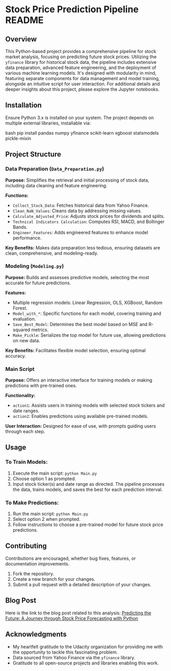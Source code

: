 # Stock Price Prediction Pipeline README

## Overview
This Python-based project provides a comprehensive pipeline for stock market analysis, focusing on predicting future stock prices. Utilizing the `yfinance` library for historical stock data, the pipeline includes extensive data preparation, advanced feature engineering, and the deployment of various machine learning models. It's designed with modularity in mind, featuring separate components for data management and model training, alongside an intuitive script for user interaction. For additional details and deeper insights about this project, please explore the Jupyter notebooks.

## Installation
Ensure Python 3.x is installed on your system. The project depends on multiple external libraries, installable via:

bash
pip install pandas numpy yfinance scikit-learn xgboost statsmodels pickle-mixin


## Project Structure

### Data Preparation (`Data_Preparation.py`)
**Purpose:** Simplifies the retrieval and initial processing of stock data, including data cleaning and feature engineering.

**Functions:**
- `Collect_Stock_Data`: Fetches historical data from Yahoo Finance.
- `Clean_NaN_Values`: Cleans data by addressing missing values.
- `Calculate_Adjusted_Price`: Adjusts stock prices for dividends and splits.
- `Technical Indicators Calculation`: Computes RSI, MACD, and Bollinger Bands.
- `Engineer_Features`: Adds engineered features to enhance model performance.

**Key Benefits:** Makes data preparation less tedious, ensuring datasets are clean, comprehensive, and modeling-ready.

### Modeling (`Modeling.py`)
**Purpose:** Builds and assesses predictive models, selecting the most accurate for future predictions.

**Features:**
- Multiple regression models: Linear Regression, OLS, XGBoost, Random Forest.
- `Model_with_*`: Specific functions for each model, covering training and evaluation.
- `Save_Best_Model`: Determines the best model based on MSE and R-squared metrics.
- `Make_Pickle`: Serializes the top model for future use, allowing predictions on new data.

**Key Benefits:** Facilitates flexible model selection, ensuring optimal accuracy.

### Main Script
**Purpose:** Offers an interactive interface for training models or making predictions with pre-trained ones.

**Functionality:**
- `action1`: Assists users in training models with selected stock tickers and date ranges.
- `action2`: Enables predictions using available pre-trained models.

**User Interaction:** Designed for ease of use, with prompts guiding users through each step.

## Usage

### To Train Models:
1. Execute the main script: `python Main.py`
2. Choose option 1 as prompted.
3. Input stock ticker(s) and date range as directed. The pipeline processes the data, trains models, and saves the best for each prediction interval.

### To Make Predictions:
1. Run the main script: `python Main.py`
2. Select option 2 when prompted.
3. Follow instructions to choose a pre-trained model for future stock price predictions.

## Contributing
Contributions are encouraged, whether bug fixes, features, or documentation improvements.

1. Fork the repository.
2. Create a new branch for your changes.
3. Submit a pull request with a detailed description of your changes.

## Blog Post
Here is the link to the blog post related to this analysis: [Predicting the Future: A Journey through Stock Price Forecasting with Python](https://medium.com/@e.nabipoor/predicting-the-future-a-journey-through-stock-price-forecasting-with-python-f97b95fcfb36)

## Acknowledgments
- My heartfelt gratitude to the Udacity organization for providing me with the opportunity to tackle this fascinating problem.
- Data sourced from Yahoo Finance via the `yfinance` library.
- Gratitude to all open-source projects and libraries enabling this work.
